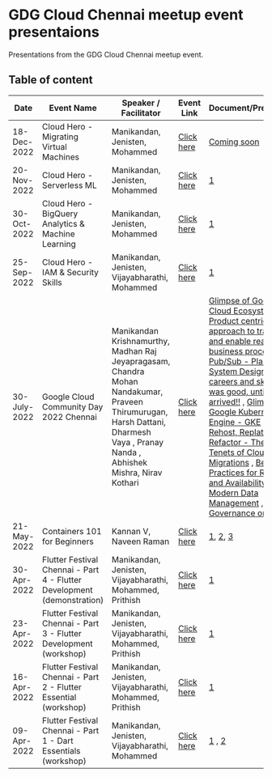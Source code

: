 # GDG Cloud Chennai meetup event presentaions
Presentations from the GDG Cloud Chennai meetup event.

## Table of content

| Date  | Event Name | Speaker / Facilitator | Event Link | Document/Presentation |
| --- | --- | --- | --- | --- |
| 18-Dec-2022  | Cloud Hero - Migrating Virtual Machines | Manikandan, Jenisten, Mohammed | [Click here](https://gdg.community.dev/events/details/google-gdg-cloud-chennai-presents-cloud-hero-migrating-virtual-machines/) | [Coming soon]() |
| 20-Nov-2022  | Cloud Hero - Serverless ML | Manikandan, Jenisten, Mohammed | [Click here](https://gdg.community.dev/events/details/google-gdg-cloud-chennai-presents-cloud-hero-serverless-ml/) | [1](https://www.cloudskillsboost.google/games/3512) |
| 30-Oct-2022  | Cloud Hero - BigQuery Analytics & Machine Learning | Manikandan, Jenisten, Mohammed | [Click here](https://gdg.community.dev/events/details/google-gdg-cloud-chennai-presents-cloud-hero-bigquery-analytics-machine-learning/) | [1](https://www.cloudskillsboost.google/games/3396) |
| 25-Sep-2022  | Cloud Hero - IAM & Security Skills | Manikandan, Jenisten, Vijayabharathi, Mohammed | [Click here](https://gdg.community.dev/events/details/google-gdg-cloud-chennai-presents-cloud-hero-iam-security-skills/) | [1](https://www.cloudskillsboost.google/games/3144) |
| 30-July-2022  | Google Cloud Community Day 2022 Chennai | Manikandan Krishnamurthy, Madhan Raj Jeyapragasam, Chandra Mohan Nandakumar, Praveen Thirumurugan, Harsh Dattani, Dharmesh Vaya , Pranay Nanda , Abhishek Mishra, Nirav Kothari | [Click here](https://gdg.community.dev/events/details/google-gdg-cloud-chennai-presents-google-cloud-community-day-2022-chennai/) | [Glimpse of Google Cloud Ecosystem](https://github.com/GdgCloudChennai/presentation/blob/master/Google%20Cloud%20Community%20Day%202022%20Chennai%20-%2030-July-2022/Glimpse%20of%20Google%20Cloud%20Ecosystem.pdf) , [Product centric approach to transform and enable real-time business processes](https://github.com/GdgCloudChennai/presentation/blob/master/Google%20Cloud%20Community%20Day%202022%20Chennai%20-%2030-July-2022/Product%20Mindset%20%26%20Realtime%20systems.pptx) , [Pub/Sub - Plan efficient System Design](https://github.com/GdgCloudChennai/presentation/blob/master/Google%20Cloud%20Community%20Day%202022%20Chennai%20-%2030-July-2022/PubSub%20%E2%80%93%20Plan%20efficient%20System%20Design.pdf) , [Cloud careers and skills](https://github.com/GdgCloudChennai/presentation/blob/master/Google%20Cloud%20Community%20Day%202022%20Chennai%20-%2030-July-2022/Cloud%20careers%20and%20skills.pdf) , [It was good, until the bill arrived!!](https://github.com/GdgCloudChennai/presentation/blob/master/Google%20Cloud%20Community%20Day%202022%20Chennai%20-%2030-July-2022/It%20was%20good%20-%20until%20the%20bill%20arrived.pdf) , [Glimpse of Google Kubernetes Engine - GKE](https://github.com/GdgCloudChennai/presentation/blob/master/Google%20Cloud%20Community%20Day%202022%20Chennai%20-%2030-July-2022/Glimpse%20of%20Google%20Kubernetes%20Engine%20(GKE).pdf) , [RRR: Rehost, Replatform, Refactor - The Three Tenets of Cloud Migrations](https://github.com/GdgCloudChennai/presentation/blob/master/Google%20Cloud%20Community%20Day%202022%20Chennai%20-%2030-July-2022/RRR%20-%20Rehost%20Replatform%20Refactor.pdf) , [Best Practices for Reliability and Availability in Modern Data Management](https://github.com/GdgCloudChennai/presentation/blob/master/Google%20Cloud%20Community%20Day%202022%20Chennai%20-%2030-July-2022/Modern%20data%20management%20patterns_final.pdf) , [Data Governance on GCP](https://github.com/GdgCloudChennai/presentation/blob/master/Google%20Cloud%20Community%20Day%202022%20Chennai%20-%2030-July-2022/Data%20Governance%20on%20GCP.pdf) , |
| 21-May-2022  | Containers 101 for Beginners | Kannan V, Naveen Raman | [Click here](https://gdg.community.dev/events/details/google-gdg-cloud-chennai-presents-containers-101-for-beginners/) | [1](https://github.com/kcdchennai/kcdworkshops/blob/main/introduction-to-containers-final.pptx), [2](https://github.com/kcdchennai/kcdworkshops/blob/main/Demo%20material.docx), [3](https://github.com/kcdchennai/kcdworkshops/tree/main/helloworld) |
| 30-Apr-2022  | Flutter Festival Chennai - Part 4 - Flutter Development (demonstration) | Manikandan, Jenisten, Vijayabharathi, Mohammed, Prithish | [Click here](https://gdg.community.dev/events/details/google-gdg-cloud-chennai-presents-flutter-festival-chennai-part-4/) | [1](https://github.com/manikandank276/blog/blob/main/flutter-101-part-1.dart) |
| 23-Apr-2022  | Flutter Festival Chennai - Part 3 - Flutter Development (workshop) | Manikandan, Jenisten, Vijayabharathi, Mohammed, Prithish | [Click here](https://gdg.community.dev/events/details/google-gdg-cloud-chennai-presents-flutter-festival-chennai-part-3/) | [1](https://www.cloudskillsboost.google/quests/167) |
| 16-Apr-2022  | Flutter Festival Chennai - Part 2 - Flutter Essential (workshop) | Manikandan, Jenisten, Vijayabharathi, Mohammed, Prithish | [Click here](https://gdg.community.dev/events/details/google-gdg-cloud-chennai-presents-flutter-festival-chennai-part-2/) | [1](https://www.cloudskillsboost.google/quests/191) |
| 09-Apr-2022  | Flutter Festival Chennai - Part 1 - Dart Essentials (workshop) | Manikandan, Jenisten, Vijayabharathi, Mohammed | [Click here](https://gdg.community.dev/events/details/google-gdg-cloud-chennai-presents-flutter-festival-chennai-part-1/) | [1](https://github.com/manikandank276/blog/blob/main/dart-101-part-1.dart) , [2](https://www.cloudskillsboost.google/quests/190) |
